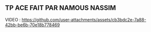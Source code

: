## TP ACE FAIT PAR NAMOUS NASSIM 

VIDEO : 
https://github.com/user-attachments/assets/cb3bdc2e-7a88-42bb-be6b-70e18b778469
